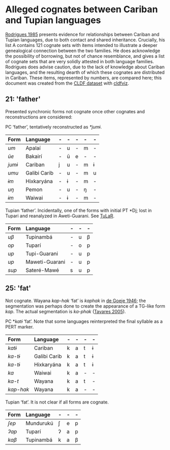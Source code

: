 # Alleged cognates between Cariban and Tupian languages

[Rodrigues 1985](#source-rodrigues1985evidence) presents evidence for relationships between Cariban and Tupían languages, due to both contact and shared inheritance.
Crucially, his list A contains 121 cognate sets with items intended to illustrate a deeper genealogical connection between the two families.
He does acknowledge the possibility of borrowing, but not of chance resemblance, and gives a list of cognate sets that are very solidly attested in both language families.
Rodrigues does advise caution, due to the lack of knowledge about Cariban languages, and the resulting dearth of which these cognates are distributed in Cariban.
These items, represented by numbers, are compared here; this document was created from the [CLDF dataset](cldf) with [cldfviz](https://github.com/cldf/cldfviz/).

## 21: 'father'
Presented synchronic forms not cognate once other cognates and reconstructions are considered:



PC ‘father’, tentatively reconstructed as _*jumɨ_.


| Form | Language | - | - | - | - | - | 
| :-- | :-- |  :-- |  :-- |  :-- |  :-- |  :-- | 
| _um_ | Apalaí | - | u | - | m | - | 
| _ũe_ | Bakairí | - | ũ | e | - | - | 
| _jumɨ_ | Cariban | j | u | - | m | ɨ | 
| _umu_ | Galibi Carib | - | u | - | m | u | 
| _ɨm_ | Hixkaryána | - | ɨ | - | m | - | 
| _uŋ_ | Pemon | - | u | - | ŋ | - | 
| _ɨm_ | Waiwai | - | ɨ | - | m | - | 




Tupian ‘father’. Incidentally, one of the forms with initial PT *Dj; lost in Tupari and reanalyzed in Aweti-Guarani. See [TuLaR](https://tular.clld.org/cognatesets/5755).


| Form | Language | - | - | - | 
| :-- | :-- |  :-- |  :-- |  :-- | 
| _uβ_ | Tupinambá | - | u | β | 
| _op_ | Tuparí | - | o | p | 
| _up_ | Tupi-Guarani | - | u | p | 
| _up_ | Maweti-Guarani | - | u | p | 
| _sup_ | Sateré-Mawé | s | u | p | 


## 25: 'fat'
Not cognate. Wayana _kap-hak_ ‘fat’ is _kaphak_ in [de Goeje 1946](#source-degoeje1946wayana); the segmentation was perhaps done to create the appearance of a TG-like form _kap_. The actual segmentation is _ka-phak_ ([Tavares 2005](#source-wayanatavares2005)).




PC *_katɨ_ ‘fat’. Note that some languages reinterpreted the final syllable as a PERT marker.


| Form | Language | - | - | - | - | 
| :-- | :-- |  :-- |  :-- |  :-- |  :-- | 
| _katɨ_ | Cariban | k | a | t | ɨ | 
| _ka-tɨ_ | Galibi Carib | k | a | t | ɨ | 
| _ka-tɨ_ | Hixkaryána | k | a | t | ɨ | 
| _ka_ | Waiwai | k | a | - | - | 
| _ka-t_ | Wayana | k | a | t | - | 
| _kap-hak_ | Wayana | k | a | - | - | 




Tupian ‘fat’. It is not clear if all forms are cognate.


| Form | Language | - | - | - | 
| :-- | :-- |  :-- |  :-- |  :-- | 
| _ʃep_ | Mundurukú | ʃ | e | p | 
| _ʔap_ | Tuparí | ʔ | a | p | 
| _kaβ_ | Tupinambá | k | a | β | 



